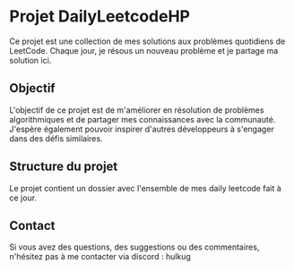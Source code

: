# Projet DailyLeetcodeHP

Ce projet est une collection de mes solutions aux problèmes quotidiens de LeetCode. Chaque jour, je résous un nouveau problème et je partage ma solution ici.

## Objectif

L'objectif de ce projet est de m'améliorer en résolution de problèmes algorithmiques et de partager mes connaissances avec la communauté. J'espère également pouvoir inspirer d'autres développeurs à s'engager dans des défis similaires.

## Structure du projet

Le projet contient un dossier avec l'ensemble de mes daily leetcode fait à ce jour.

## Contact

Si vous avez des questions, des suggestions ou des commentaires, n'hésitez pas à me contacter via discord : hulkug
